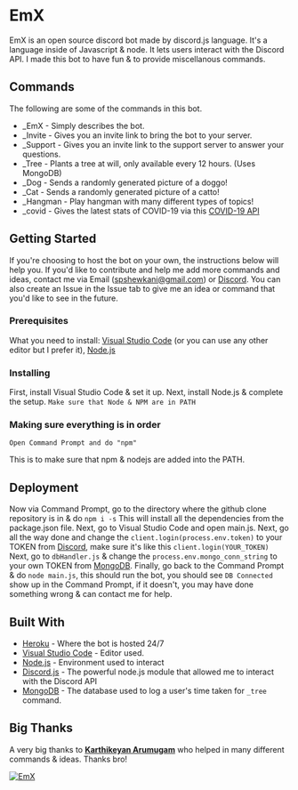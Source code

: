 # EmX
EmX is an open source discord bot made by discord.js language. It's a language inside of Javascript & node. It lets users interact with the Discord API. I made this bot to have fun & to provide miscellanous commands.

## Commands
The following are some of the commands in this bot.
* _EmX - Simply describes the bot.
* _Invite - Gives you an invite link to bring the bot to your server.
* _Support - Gives you an invite link to the support server to answer your questions.
* _Tree - Plants a tree at will, only available every 12 hours. (Uses MongoDB)
* _Dog - Sends a randomly generated picture of a doggo!
* _Cat - Sends a randomly generated picture of a catto!
* _Hangman - Play hangman with many different types of topics!
* _covid <country> - Gives the latest stats of COVID-19 via this [COVID-19 API](https://github.com/backtrackbaba/covid-api)

## Getting Started
If you're choosing to host the bot on your own, the instructions below will help you. If you'd like to contribute and help me add more commands and ideas, contact me via Email (spshewkani@gmail.com) or [Discord](https://discord.io/SZYMusic). You can also create an Issue in the Issue tab to give me an idea or command that you'd like to see in the future.

### Prerequisites
What you need to install:
[Visual Studio Code](https://code.visualstudio.com/download) (or you can use any other editor but I prefer it), [Node.js](https://nodejs.org/en/download/)

### Installing
First, install Visual Studio Code & set it up.
Next, install Node.js & complete the setup.
`Make sure that Node & NPM are in PATH`

### Making sure everything is in order
```
Open Command Prompt and do "npm"
```
This is to make sure that npm & nodejs are added into the PATH.

## Deployment
Now via Command Prompt, go to the directory where the github clone repository is in & do `npm i -s`
This will install all the dependencies from the package.json file. 
Next, go to Visual Studio Code and open main.js.
Next, go all the way done and change the `client.login(process.env.token)` to your TOKEN from [Discord](https://discordapp.com/developers), make sure it's like this `client.login(YOUR_TOKEN)`
Next, go to `dbHandler.js` & change the `process.env.mongo_conn_string` to your own TOKEN from [MongoDB](https://www.mongodb.com/).
Finally, go back to the Command Prompt & do `node main.js`, this should run the bot, you should see `DB Connected` show up in the Command Prompt, if it doesn't, you may have done something wrong & can contact me for help.

## Built With

* [Heroku](https://heroku.com/) - Where the bot is hosted 24/7
* [Visual Studio Code](https://code.visualstudio.com/download) - Editor used.
* [Node.js](https://nodejs.org/) - Environment used to interact
* [Discord.js](https://discord.js.org/) - The powerful node.js module that allowed me to interact with the Discord API
* [MongoDB](https://www.mongodb.com/) - The database used to log a user's time taken for `_tree` command.

## Big Thanks
A very big thanks to [**Karthikeyan Arumugam**](https://github.com/kamtechie) who helped in many different commands & ideas. Thanks bro!


<a href="https://discordbots.org/bot/612536352751353886" >
  <img src="https://discordbots.org/api/widget/612536352751353886.svg" alt="EmX" />
</a>
